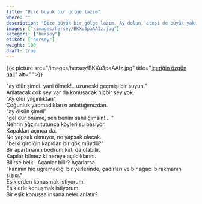 ```yaml
---
title: "Bize büyük bir gölge lazım"
where: ""
description: "Bize büyük bir gölge lazım. Ay dolun, ateşi de büyük yaktık. Sonra anlatırım."
images: ["/images/hersey/BKXu3paAAIz.jpg"]
kategori: ["hersey"]
etiket: ["hersey"]
weight: 100 
draft: true
---
```


{{< picture src="/images/hersey/BKXu3paAAIz.jpg" title="[İçeriğin özgün hali](https://www.instagram.com/p/BKXu3paAAIz)" alt=" ">}}


"ay ölür şimdi. yani ölmek!.. uzuneski geçmişi bir suyun."  
Anlatacak çok şey var da konuşacak hiçbir şey yok.  
"Ay ölür yılgınlıktan"  
Çoğunluk yapmadıklarızı anlattığımızdan.  
"ay ölsün şimdi"  
"gel dur önüme, sen benim sahiliğimsin!... "  
Nehrin ağzını tutunca köyleri su basıyor.  
Kapakları açınca da.  
Ne yapsak olmuyor, ne yapsak olacak.  
"belki girdiğin kapıdan bir gök müydü?"  
Bir apartmanın bodrum katı da olabilir.  
Kapılar bilmez ki nereye açıldıklarını.  
Bilirse belki. Açanlar bilir? Açarlarsa.  
"kanının hiç uğramadığı bir yerlerinde, çadırları ve bir ağacı
bırakmanın sızısı."  
Eşiklerden konuşmak istiyorum.  
Eşiklerle konuşmak istiyorum.  
Bir eşik konuşsa insana neler anlatır?
